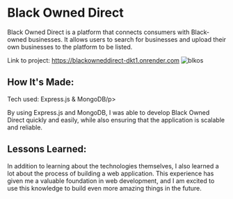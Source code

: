 <h1>Black Owned Direct</h1>
<p>Black Owned Direct is a platform that connects consumers with Black-owned businesses. It allows users to search for businesses and upload their own businesses to the platform to be listed.</p>

Link to project: https://blackowneddirect-dkt1.onrender.com
![blkos](https://github.com/wewjr82/blackowneddirect/assets/68568420/5bd87972-1c54-4fb2-bc56-0b6932a74aaf)

<h2>How It's Made:</h2>

<p>Tech used: Express.js & MongoDB/p>

<p>By using Express.js and MongoDB, I was able to develop Black Owned Direct quickly and easily, while also ensuring that the application is scalable and reliable. </p>

<h2>Lessons Learned:</h2>
<p>In addition to learning about the technologies themselves, I also learned a lot about the process of building a web application. This experience has given me a valuable foundation in web development, and I am excited to use this knowledge to build even more amazing things in the future.</p>
